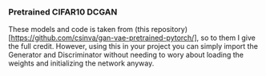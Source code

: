 ### Pretrained CIFAR10 DCGAN
These models and code is taken from (this repository)[https://github.com/csinva/gan-vae-pretrained-pytorch/], so to them I give the full credit. 
However, using this in your project you can simply import the Generator and Discriminator without needing to wory about loading the weights and initializing the network anyway. 
